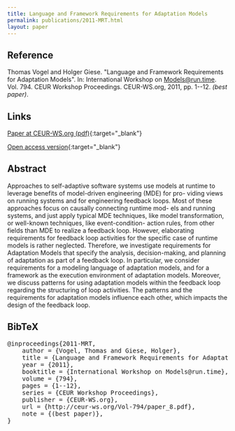 ```yaml
---
title: Language and Framework Requirements for Adaptation Models
permalink: publications/2011-MRT.html
layout: paper
---
```


## Reference
Thomas Vogel and Holger Giese. "Language and Framework Requirements for Adaptation Models". In: International Workshop on Models@run.time. Vol. 794. CEUR Workshop Proceedings. CEUR-WS.org, 2011, pp. 1--12. _(best paper)_.

## Links
[Paper at CEUR-WS.org (pdf)](http://ceur-ws.org/Vol-794/paper_8.pdf){:target="_blank"}

[Open access version](https://doi.org/10.5281/zenodo.1248918){:target="_blank"}


## Abstract
Approaches to self-adaptive software systems use models at runtime to leverage benefits of model-driven engineering (MDE) for pro-
viding views on running systems and for engineering feedback loops. Most of these approaches focus on causally connecting runtime mod-
els and running systems, and just apply typical MDE techniques, like model transformation, or well-known techniques, like event-condition-
action rules, from other fields than MDE to realize a feedback loop. However, elaborating requirements for feedback loop activities for the
specific case of runtime models is rather neglected. Therefore, we investigate requirements for Adaptation Models that specify the analysis, decision-making, and planning of adaptation as part of a feedback loop. In particular, we consider requirements for a modeling language of adaptation models, and for a framework as the execution environment of adaptation models. Moreover, we discuss patterns for using adaptation models within the feedback loop regarding the structuring of loop activities. The patterns and the requirements for adaptation models influence each other, which impacts the design of the feedback loop.

## BibTeX

<div class="bibtex">
<pre>@inproceedings{2011-MRT,
    author = {Vogel, Thomas and Giese, Holger},
    title = {Language and Framework Requirements for Adaptation Models},
    year = {2011},
    booktitle = {International Workshop on Models@run.time},
    volume = {794},
    pages = {1--12},
    series = {CEUR Workshop Proceedings},
    publisher = {CEUR-WS.org},
    url = {http://ceur-ws.org/Vol-794/paper_8.pdf},
    note = {(best paper)},
}</pre>
</div>
